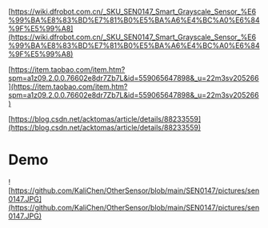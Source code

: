 [https://wiki.dfrobot.com.cn/_SKU_SEN0147_Smart_Grayscale_Sensor_%E6%99%BA%E8%83%BD%E7%81%B0%E5%BA%A6%E4%BC%A0%E6%84%9F%E5%99%A8](https://wiki.dfrobot.com.cn/_SKU_SEN0147_Smart_Grayscale_Sensor_%E6%99%BA%E8%83%BD%E7%81%B0%E5%BA%A6%E4%BC%A0%E6%84%9F%E5%99%A8)

[https://item.taobao.com/item.htm?spm=a1z09.2.0.0.76602e8dr7Zb7L&id=559065647898&_u=22m3sv205266](https://item.taobao.com/item.htm?spm=a1z09.2.0.0.76602e8dr7Zb7L&id=559065647898&_u=22m3sv205266)

[https://blog.csdn.net/acktomas/article/details/88233559](https://blog.csdn.net/acktomas/article/details/88233559)

# Demo
![https://github.com/KaliChen/OtherSensor/blob/main/SEN0147/pictures/sen0147.JPG](https://github.com/KaliChen/OtherSensor/blob/main/SEN0147/pictures/sen0147.JPG)
